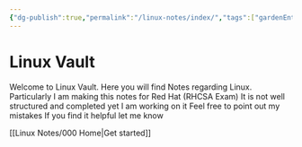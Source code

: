 ```yaml
---
{"dg-publish":true,"permalink":"/linux-notes/index/","tags":["gardenEntry"],"noteIcon":"","created":"2023-10-12T10:25:06.383+05:30","updated":"2023-10-14T14:47:46.996+05:30"}
---
```


# Linux Vault

Welcome to Linux Vault. Here you will find Notes regarding Linux.
Particularly I am making this notes for Red Hat (RHCSA Exam)
It is not well structured and completed yet I am working on it
Feel free to point out my mistakes
If you find it helpful let me know

[[Linux Notes/000 Home\|Get started]]